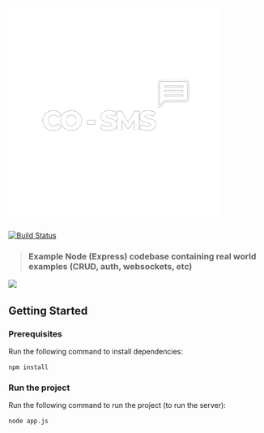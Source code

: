 # ![Node/Express/ChatApp project](./frontend/dist/images/logo-1.webp)

[![Build Status](https://travis-ci.org/anishkny/node-express-realworld-example-app.svg?branch=master)](https://travis-ci.org/anishkny/node-express-realworld-example-app)

> ### Example Node (Express) codebase containing real world examples (CRUD, auth, websockets, etc)

<a href="https://thinkster.io/tutorials/node-json-api" target="_blank"><img width="454" src="https://raw.githubusercontent.com/gothinkster/realworld/master/media/learn-btn-hr.png" /></a>

## Getting Started

### Prerequisites

Run the following command to install dependencies:

```shell
npm install
```

### Run the project

Run the following command to run the project (to run the server):

```shell
node app.js
```
